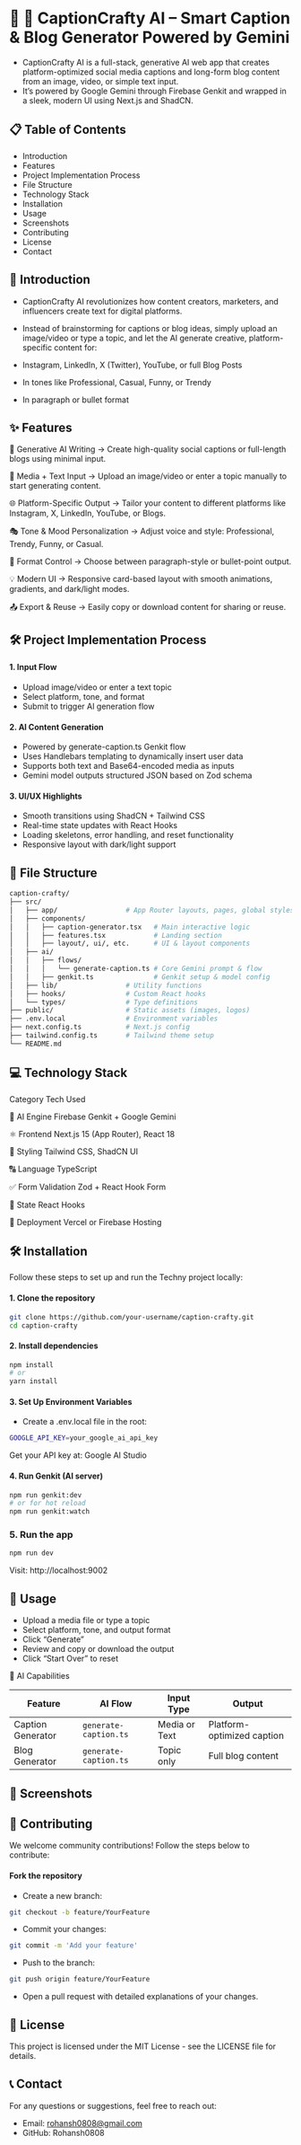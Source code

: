 # 🌟 🚀 CaptionCrafty AI – Smart Caption & Blog Generator Powered by Gemini



- CaptionCrafty AI is a full-stack, generative AI web app that creates platform-optimized social media captions and long-form blog content from an image, video, or simple text input.
- It’s powered by Google Gemini through Firebase Genkit and wrapped in a sleek, modern UI using Next.js and ShadCN.


## 📋 Table of Contents
- Introduction
- Features
- Project Implementation Process
- File Structure
- Technology Stack
- Installation
- Usage
- Screenshots
- Contributing
- License
- Contact

## 📘 Introduction

- CaptionCrafty AI revolutionizes how content creators, marketers, and influencers create text for digital platforms.
- Instead of brainstorming for captions or blog ideas, simply upload an image/video or type a topic, and let the AI generate creative, platform-specific content for:

- Instagram, LinkedIn, X (Twitter), YouTube, or full Blog Posts

- In tones like Professional, Casual, Funny, or Trendy

- In paragraph or bullet format


## ✨ Features

🧠 Generative AI Writing
→ Create high-quality social captions or full-length blogs using minimal input.

📸 Media + Text Input
→ Upload an image/video or enter a topic manually to start generating content.

🌐 Platform-Specific Output
→ Tailor your content to different platforms like Instagram, X, LinkedIn, YouTube, or Blogs.

🎭 Tone & Mood Personalization
→ Adjust voice and style: Professional, Trendy, Funny, or Casual.

🧾 Format Control
→ Choose between paragraph-style or bullet-point output.

💡 Modern UI
→ Responsive card-based layout with smooth animations, gradients, and dark/light modes.

📤 Export & Reuse
→ Easily copy or download content for sharing or reuse.

## 🛠 Project Implementation Process

#### 1. Input Flow
- Upload image/video or enter a text topic
- Select platform, tone, and format
- Submit to trigger AI generation flow

#### 2. AI Content Generation
- Powered by generate-caption.ts Genkit flow
- Uses Handlebars templating to dynamically insert user data
- Supports both text and Base64-encoded media as inputs
- Gemini model outputs structured JSON based on Zod schema

#### 3. UI/UX Highlights
- Smooth transitions using ShadCN + Tailwind CSS
- Real-time state updates with React Hooks
- Loading skeletons, error handling, and reset functionality
- Responsive layout with dark/light support


## 📁 File Structure

```bash
caption-crafty/
├── src/
│   ├── app/                 # App Router layouts, pages, global styles
│   ├── components/
│   │   ├── caption-generator.tsx   # Main interactive logic
│   │   ├── features.tsx            # Landing section
│   │   ├── layout/, ui/, etc.      # UI & layout components
│   ├── ai/
│   │   ├── flows/
│   │   │   └── generate-caption.ts # Core Gemini prompt & flow
│   │   ├── genkit.ts               # Genkit setup & model config
│   ├── lib/                 # Utility functions
│   ├── hooks/               # Custom React hooks
│   └── types/               # Type definitions
├── public/                  # Static assets (images, logos)
├── .env.local               # Environment variables
├── next.config.ts           # Next.js config
├── tailwind.config.ts       # Tailwind theme setup
└── README.md


```

## 💻 Technology Stack

Category	Tech Used

🧠 AI Engine	Firebase Genkit + Google Gemini

⚛️ Frontend	Next.js 15 (App Router), React 18

🎨 Styling	Tailwind CSS, ShadCN UI

🔠 Language	TypeScript

✅ Form Validation	Zod + React Hook Form

🧪 State	React Hooks

🚀 Deployment	Vercel or Firebase Hosting


## 🛠 Installation

Follow these steps to set up and run the Techny project locally:

#### 1. Clone the repository

```bash
git clone https://github.com/your-username/caption-crafty.git
cd caption-crafty
```

#### 2. Install dependencies

```bash
npm install
# or
yarn install
```

#### 3. Set Up Environment Variables

- Create a .env.local file in the root:

```bash
GOOGLE_API_KEY=your_google_ai_api_key
```

Get your API key at: Google AI Studio

#### 4. Run Genkit (AI server)

```bash
npm run genkit:dev
# or for hot reload
npm run genkit:watch
```

### 5. Run the app

```bash
npm run dev
```
Visit: http://localhost:9002

## 🚀 Usage
- Upload a media file or type a topic
- Select platform, tone, and output format
- Click “Generate”
- Review and copy or download the output
- Click “Start Over” to reset

🤖 AI Capabilities

| Feature           | AI Flow               | Input Type    | Output                     |
| ----------------- | --------------------- | ------------- | -------------------------- |
| Caption Generator | `generate-caption.ts` | Media or Text | Platform-optimized caption |
| Blog Generator    | `generate-caption.ts` | Topic only    | Full blog content          |


## 📸 Screenshots




## 🤝 Contributing
We welcome community contributions! Follow the steps below to contribute:

#### Fork the repository
- Create a new branch:
```bash
git checkout -b feature/YourFeature
```

- Commit your changes:
```bash
git commit -m 'Add your feature'
```

- Push to the branch:
```bash
git push origin feature/YourFeature
```

- Open a pull request with detailed explanations of your changes.

## 📄 License

This project is licensed under the MIT License - see the LICENSE file for details.

## 📞 Contact
For any questions or suggestions, feel free to reach out:

- Email: rohansh0808@gmail.com
- GitHub: Rohansh0808
